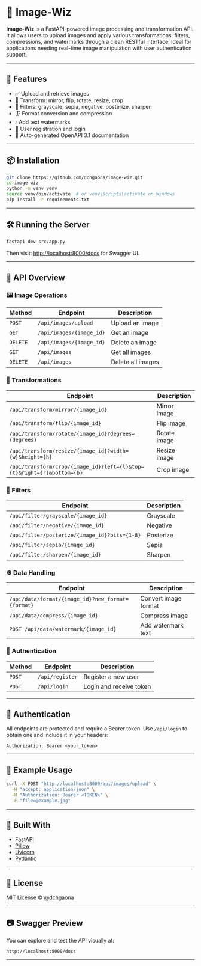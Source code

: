 # 🧙 Image-Wiz

**Image-Wiz** is a FastAPI-powered image processing and transformation API. It allows users to upload images and apply various transformations, filters, compressions, and watermarks through a clean RESTful interface. Ideal for applications needing real-time image manipulation with user authentication support.

---

## 🚀 Features

- ✅ Upload and retrieve images
- 🧹 Transform: mirror, flip, rotate, resize, crop
- 🎨 Filters: grayscale, sepia, negative, posterize, sharpen
- 🗜️ Format conversion and compression
- 💧 Add text watermarks
- 🔐 User registration and login
- 📘 Auto-generated OpenAPI 3.1 documentation

---

## 📦 Installation

```bash
git clone https://github.com/dchgaona/image-wiz.git
cd image-wiz
python -m venv venv
source venv/bin/activate  # or venv\Scripts\activate on Windows
pip install -r requirements.txt
````

---

## 🛠️ Running the Server

```bash
fastapi dev src/app.py
```

Then visit: [http://localhost:8000/docs](http://localhost:8000/docs) for Swagger UI.

---

## 📡 API Overview

### 🖼️ Image Operations

| Method   | Endpoint                 | Description       |
| -------- | ------------------------ | ----------------- |
| `POST`   | `/api/images/upload`     | Upload an image   |
| `GET`    | `/api/images/{image_id}` | Get an image      |
| `DELETE` | `/api/images/{image_id}` | Delete an image   |
| `GET`    | `/api/images`            | Get all images    |
| `DELETE` | `/api/images`            | Delete all images |

### 🔄 Transformations

| Endpoint                           | Description  |
| ---------------------------------- | ------------ |
| `/api/transform/mirror/{image_id}` | Mirror image |
| `/api/transform/flip/{image_id}`   | Flip image   |
| `/api/transform/rotate/{image_id}?degrees={degrees}` | Rotate image |
| `/api/transform/resize/{image_id}?width={w}&height={h}` | Resize image |
| `/api/transform/crop/{image_id}?left={l}&top={t}&right={r}&bottom={b}`   | Crop image   |

### 🎨 Filters

| Endpoint                           | Description |
| ---------------------------------- | ----------- |
| `/api/filter/grayscale/{image_id}` | Grayscale   |
| `/api/filter/negative/{image_id}`  | Negative    |
| `/api/filter/posterize/{image_id}?bits={1-8}` | Posterize   |
| `/api/filter/sepia/{image_id}`     | Sepia       |
| `/api/filter/sharpen/{image_id}`   | Sharpen     |

### ⚙️ Data Handling

| Endpoint                              | Description          |
| ------------------------------------- | -------------------- |
| `/api/data/format/{image_id}?new_format={format}`         | Convert image format |
| `/api/data/compress/{image_id}`       | Compress image       |
| `POST /api/data/watermark/{image_id}` | Add watermark text   |

### 🔐 Authentication

| Method | Endpoint        | Description             |
| ------ | --------------- | ----------------------- |
| `POST` | `/api/register` | Register a new user     |
| `POST` | `/api/login`    | Login and receive token |

---

## 🔐 Authentication

All endpoints are protected and require a Bearer token. Use `/api/login` to obtain one and include it in your headers:

```
Authorization: Bearer <your_token>
```

---

## 🧪 Example Usage

```bash
curl -X POST "http://localhost:8000/api/images/upload" \
  -H "accept: application/json" \
  -H "Authorization: Bearer <TOKEN>" \
  -F "file=@example.jpg"
```

---

## 🧰 Built With

* [FastAPI](https://fastapi.tiangolo.com/)
* [Pillow](https://pillow.readthedocs.io/)
* [Uvicorn](https://www.uvicorn.org/)
* [Pydantic](https://pydantic.dev/)

---

## 📝 License

MIT License © [@dchgaona](https://github.com/dchgaona)

---

## 📷 Swagger Preview

You can explore and test the API visually at:

```
http://localhost:8000/docs
```

---
